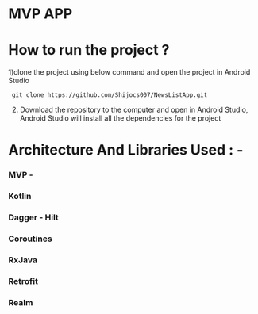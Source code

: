 # MVP APP


# How to run the project ?

 1)clone the project using below command and open the project in Android Studio

     git clone https://github.com/Shijocs007/NewsListApp.git
     
2) Download the repository to the computer and open in Android Studio, Android Studio will install all the dependencies for the project



# Architecture And Libraries Used : -


### MVP - 

### Kotlin

### Dagger - Hilt

### Coroutines

### RxJava

### Retrofit

### Realm

